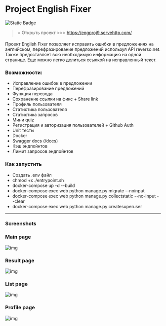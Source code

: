# Project English Fixer

![Static Badge](https://img.shields.io/badge/python-3.10+-black?logo=python&logoColor=edb641&labelColor=202235&color=edb641)

[//]: # (![Python]&#40;https://github.com/AdventurousCake/django_english_project/actions/workflows/python-app.yml/badge.svg?branch=master&#41;)

>⭐ Открыть проект >>> https://engproj9.servehttp.com/

[//]: # (### Открыть проект: link)

Проект English Fixer позволяет исправить ошибки в предложениях на английском, перефразирование предложений используя API reverso.net.
Также предоставляет всю необходимую информацию на одной странице.
Еще можно легко делиться ссылкой на исправленный текст.

### Возможности:
- Исправление ошибок в предложении
- Перефразирование предложений
- Функция перевода
- Сохранение ссылки на фикс + Share link
- Профиль пользователя
- Статистика пользователя
- Статистика запросов
- Мини quiz
- Регистрация и авторизация пользователей + Github Auth
- Unit тесты
- Docker
- Swagger docs (/docs)
- Кэш эндпойнтов
- Лимит запросов эндпойнтов

### Как запустить
- Создать .env файл
- chmod +x ./entrypoint.sh 
- docker-compose up -d --build
- docker-compose exec web python manage.py migrate --noinput
- docker-compose exec web python manage.py collectstatic --no-input --clear 
- docker-compose exec web python manage.py createsuperuser

---
### Screenshots
### Main page
![img](readme_imgs/1.png)
### Result page
![img](readme_imgs/2.png)
### List page
![img](readme_imgs/3.png)
### Profile page
![img](readme_imgs/4.png)
